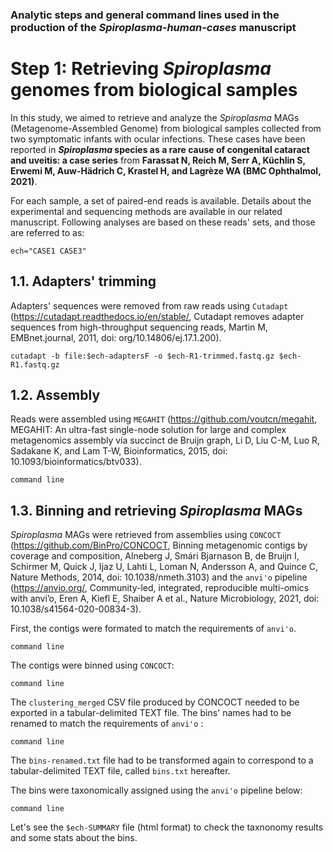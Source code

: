 ### Analytic steps and general command lines used in the production of the *Spiroplasma-human-cases* manuscript

# Step 1: Retrieving *Spiroplasma* genomes from biological samples
In this study, we aimed to retrieve and analyze the *Spiroplasma* MAGs (Metagenome-Assembled Genome) from biological samples collected from two symptomatic infants with ocular infections. These cases have been reported in ***Spiroplasma* species as a rare cause of congenital cataract and uveitis: a case series** from **Farassat N, Reich M, Serr A, Küchlin S, Erwemi M, Auw-Hädrich C, Krastel H, and Lagrèze WA (BMC Ophthalmol, 2021)**. 

For each sample, a set of paired-end reads is available. Details about the experimental and sequencing methods are available in our related manuscript. Following analyses are based on these reads' sets, and those are referred to as:
```
ech="CASE1 CASE3"
```

## 1.1. Adapters' trimming
Adapters' sequences were removed from raw reads using `Cutadapt` (https://cutadapt.readthedocs.io/en/stable/, Cutadapt removes adapter sequences from high-throughput sequencing reads, 
Martin M,  EMBnet.journal, 2011, doi: org/10.14806/ej.17.1.200).
```
cutadapt -b file:$ech-adaptersF -o $ech-R1-trimmed.fastq.gz $ech-R1.fastq.gz
```

## 1.2. Assembly
Reads were assembled using `MEGAHIT` (https://github.com/voutcn/megahit, MEGAHIT: An ultra-fast single-node solution for large and complex metagenomics assembly via succinct de Bruijn graph, Li D, Liu C-M, Luo R, Sadakane K, and Lam T-W, Bioinformatics, 2015, doi: 10.1093/bioinformatics/btv033). 
```
command line
```

## 1.3. Binning and retrieving *Spiroplasma* MAGs
*Spiroplasma* MAGs were retrieved from assemblies using `CONCOCT` (https://github.com/BinPro/CONCOCT, Binning metagenomic contigs by coverage and composition, Alneberg J, Smári Bjarnason B, de Bruijn I, Schirmer M, Quick J, Ijaz U, Lahti L, Loman N, Andersson A, and Quince C, Nature Methods, 2014, doi: 10.1038/nmeth.3103) and the `anvi'o` pipeline (https://anvio.org/, Community-led, integrated, reproducible multi-omics with anvi’o, Eren A, Kiefl E, Shaiber A et al., Nature Microbiology, 2021, doi: 10.1038/s41564-020-00834-3). 

First, the contigs were formated to match the requirements of `anvi'o`. 
```
command line
```
The contigs were binned using `CONCOCT`: 
```
command line
```
The `clustering_merged` CSV file produced by CONCOCT needed to be exported in a tabular-delimited TEXT file. 
The bins' names had to be renamed to match the requirements of `anvi'o` : 
```
command line
```
The `bins-renamed.txt` file had to be transformed again to correspond to a tabular-delimited TEXT file, called `bins.txt` hereafter.

The bins were taxonomically assigned using the `anvi'o` pipeline below: 
```
command line
```
Let's see the `$ech-SUMMARY` file (html format) to check the taxnonomy results and some stats about the bins.
